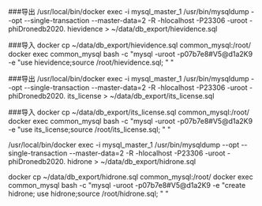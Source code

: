 
###导出
/usr/local/bin/docker exec -i mysql_master_1 /usr/bin/mysqldump --opt --single-transaction --master-data=2 -R -hlocalhost -P23306  -uroot -phiDronedb2020.  hievidence  > ~/data/db_export/hievidence.sql

###导入
docker cp ~/data/db_export/hievidence.sql common_mysql:/root/
docker exec common_mysql bash -c "mysql -uroot -p07b7e8#V5@d1a2K9 -e \"use hievidence;source /root/hievidence.sql; \" "


###导出
/usr/local/bin/docker exec -i mysql_master_1 /usr/bin/mysqldump --opt --single-transaction --master-data=2 -R -hlocalhost -P23306  -uroot -phiDronedb2020.  its_license  > ~/data/db_export/its_license.sql

###导入
docker cp ~/data/db_export/its_license.sql common_mysql:/root/
docker exec common_mysql bash -c "mysql -uroot -p07b7e8#V5@d1a2K9 -e \"use its_license;source /root/its_license.sql; \" "


/usr/local/bin/docker exec -i mysql_master_1 /usr/bin/mysqldump --opt --single-transaction --master-data=2 -R -hlocalhost -P23306  -uroot -phiDronedb2020.  hidrone  > ~/data/db_export/hidrone.sql

docker cp ~/data/db_export/hidrone.sql common_mysql:/root/
docker exec common_mysql bash -c "mysql -uroot -p07b7e8#V5@d1a2K9 -e \"create hidrone; use hidrone;source /root/hidrone.sql; \" "
